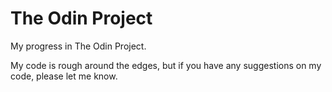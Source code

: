 # The Odin Project
My progress in The Odin Project.

My code is rough around the edges, but if you have any suggestions on my code, please let me know.
